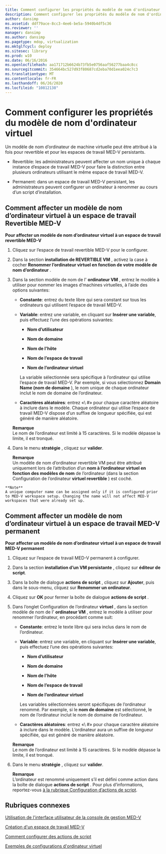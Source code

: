 ```yaml
---
title: Comment configurer les propriétés du modèle de nom d'ordinateur virtuel
description: Comment configurer les propriétés du modèle de nom d'ordinateur virtuel
author: dansimp
ms.assetid: ddf79ace-8cc3-4ee6-be5a-5940b4df5c36
ms.reviewer: ''
manager: dansimp
ms.author: dansimp
ms.pagetype: mdop, virtualization
ms.mktglfcycl: deploy
ms.sitesec: library
ms.prod: w10
ms.date: 06/16/2016
ms.openlocfilehash: aa171712b6624b73fb5e0756aaf56277baa4c8cc
ms.sourcegitcommit: 354664bc527d93f80687cd2eba70d1eea024c7c3
ms.translationtype: MT
ms.contentlocale: fr-FR
ms.lasthandoff: 06/26/2020
ms.locfileid: "10812138"
---
```

# Comment configurer les propriétés du modèle de nom d'ordinateur virtuel


Un modèle de nom d’ordinateur de machine virtuelle peut être attribué à la fois pour revertible et pour les espaces de travail MED-V persistants.

-   Revertible: les administrateurs peuvent affecter un nom unique à chaque instance d’espace de travail MED-V pour faire la distinction entre plusieurs ordinateurs utilisant le même espace de travail MED-V.

-   Permanent: dans un espace de travail MED-V persistant, les administrateurs peuvent configurer un ordinateur à renommer au cours d’un script d’installation.

## Comment affecter un modèle de nom d’ordinateur virtuel à un espace de travail Revertible MED-V


**Pour affecter un modèle de nom d’ordinateur virtuel à un espace de travail revertible MED-V**

1.  Cliquez sur l’espace de travail revertible MED-V pour le configurer.

2.  Dans la section **installation de REVERTIBLE VM** , activez la case à cocher **Renommer l’ordinateur virtuel en fonction de votre modèle de nom d’ordinateur** .

3.  Dans la section modèle de nom de l' **ordinateur VM** , entrez le modèle à utiliser pour nommer les images d’machines virtuelles, à l’aide des options suivantes:

    -   **Constante**: entrez du texte libre qui sera constant sur tous les ordinateurs qui utilisent l’espace de travail MED-V.

    -   **Variable**: entrez une variable, en cliquant sur **Insérer une variable**, puis effectuez l’une des opérations suivantes:

        -   **Nom d’utilisateur**

        -   **Nom de domaine**

        -   **Nom de l'hôte**

        -   **Nom de l’espace de travail**

        -   **Nom de l’ordinateur virtuel**

        La variable sélectionnée sera spécifique à l’ordinateur qui utilise l’espace de travail MED-V. Par exemple, si vous sélectionnez **Domain Name (nom de domaine** ), le nom unique de chaque ordinateur inclut le nom de domaine de l’ordinateur.

    -   **Caractères aléatoires**: entrez «\ #» pour chaque caractère aléatoire à inclure dans le modèle. Chaque ordinateur qui utilise l’espace de travail MED-V dispose d’un suffixe de longueur spécifiée, qui est généré de manière aléatoire.

    **Remarque**  
    Le nom de l’ordinateur est limité à 15 caractères. Si le modèle dépasse la limite, il est tronqué.



4.  Dans le menu **stratégie** , cliquez sur **valider**.

    **Remarque**  
    Un modèle de nom d’ordinateur revertible VM peut être attribué uniquement lors de l’attribution d’un **nom à l’ordinateur virtuel en fonction des modèles de nom** de l’ordinateur (dans la section Configuration de l’ordinateur **virtuel revertible** ) est coché.



~~~
**Note**  
A unique computer name can be assigned only if it is configured prior to MED-V workspace setup. Changing the name will not affect MED-V workspaces that were already set up.
~~~



## Comment affecter un modèle de nom d’ordinateur virtuel à un espace de travail MED-V permanent


**Pour affecter un modèle de nom d’ordinateur virtuel à un espace de travail MED-V permanent**

1.  Cliquez sur l’espace de travail MED-V permanent à configurer.

2.  Dans la section **installation d’un VM persistante** , cliquez sur **éditeur de script**.

3.  Dans la boîte de dialogue **actions de script** , cliquez sur **Ajouter**, puis dans le sous-menu, cliquez sur **Renommer un ordinateur**.

4.  Cliquez sur **OK** pour fermer la boîte de dialogue **actions de script** .

5.  Dans l’onglet Configuration de l’ordinateur **virtuel** , dans la section modèle de nom de l' **ordinateur VM** , entrez le modèle à utiliser pour renommer l’ordinateur, en procédant comme suit:

    -   **Constante**: entrez le texte libre qui sera inclus dans le nom de l’ordinateur.

    -   **Variable**: entrez une variable, en cliquant sur **Insérer une variable**, puis effectuez l’une des opérations suivantes:

        -   **Nom d’utilisateur**

        -   **Nom de domaine**

        -   **Nom de l'hôte**

        -   **Nom de l’espace de travail**

        -   **Nom de l’ordinateur virtuel**

        Les variables sélectionnées seront spécifiques de l’ordinateur renommé. Par exemple, si le **nom de domaine** est sélectionné, le nom de l’ordinateur inclut le nom de domaine de l’ordinateur.

    -   **Caractères aléatoires**: entrez «\ #» pour chaque caractère aléatoire à inclure dans le modèle. L’ordinateur aura un suffixe de longueur spécifiée, qui est généré de manière aléatoire.

    **Remarque**  
    Le nom de l’ordinateur est limité à 15 caractères. Si le modèle dépasse la limite, il est tronqué.



6.  Dans le menu **stratégie** , cliquez sur **valider**.

    **Remarque**  
    L’ordinateur est renommé uniquement s’il est défini comme action dans la boîte de dialogue **actions de script** . Pour plus d’informations, reportez-vous [à la rubrique Configuration d’actions de script](how-to-set-up-script-actions.md).



## Rubriques connexes


[Utilisation de l'interface utilisateur de la console de gestion MED-V](using-the-med-v-management-console-user-interface.md)

[Création d'un espace de travail MED-V](creating-a-med-v-workspacemedv-10-sp1.md)

[Comment configurer des actions de script](how-to-set-up-script-actions.md)

[Exemples de configurations d'ordinateur virtuel](examples-of-virtual-machine-configurationsv2.md)










